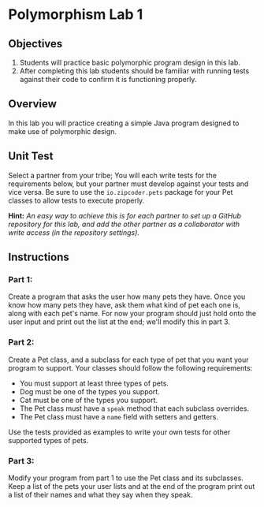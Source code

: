 # Polymorphism Lab 1

## Objectives

1. Students will practice basic polymorphic program design in this lab.
2. After completing this lab students should be familiar with running tests against their code to confirm it is functioning properly.


## Overview

In this lab you will practice creating a simple Java program designed to make use of polymorphic design.

## Unit Test

Select a partner from your tribe; You will each write tests for the requirements below, but your partner must develop against your tests and vice versa. Be sure to use the `io.zipcoder.pets` package for your Pet classes to allow tests to execute properly.

**Hint:** *An easy way to achieve this is for each partner to set up a GitHub repository for this lab, and add the other partner as a collaborator with write access (in the repository settings).*

## Instructions

### Part 1: 

Create a program that asks the user how many pets they have. Once you know how many pets they have, ask them what kind of pet each one is, along with each pet's name. For now your program should just hold onto the user input and print out the list at the end; we'll modify this in part 3.

### Part 2: 

Create a Pet class, and a subclass for each type of pet that you want your program to support. Your classes should follow the following requirements:

- You must support at least three types of pets.
- Dog must be one of the types you support.
- Cat must be one of the types you support.
- The Pet class must have a `speak` method that each subclass overrides.
- The Pet class must have a `name` field with setters and getters.

Use the tests provided as examples to write your own tests for other supported types of pets.

### Part 3:

Modify your program from part 1 to use the Pet class and its subclasses. Keep a list of the pets your user lists and at the end of the program print out a list of their names and what they say when they speak.
